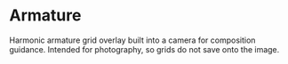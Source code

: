 # Armature
Harmonic armature grid overlay built into a camera for composition guidance. Intended for photography, so grids do not save onto the image.
